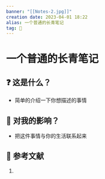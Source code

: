 ```yaml
---
banner: "[[Notes-2.jpg]]"
creation date: 2023-04-01 18:22
alias: 一个普通的长青笔记
tag: 🤔
---
```

# 一个普通的长青笔记

## ❓ 这是什么？
- 简单的介绍一下你想描述的事情

## 💭 对我的影响？
- 把这件事情与你的生活联系起来

## 📖 参考文献
1. 

